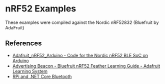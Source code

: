 # nRF52 Examples

These examples were compiled against the Nordic nRF52832 (Bluefruit by AdaFruit)

## References

* [Adafruit_nRF52_Arduino - Code for the Nordic nRF52 BLE SoC on Arduino](https://github.com/adafruit/Adafruit_nRF52_Arduino)
* [Advertising Beacon - Bluefruit nRF52 Feather Learning Guide - Adafruit Learning System](https://learn.adafruit.com/bluefruit-nrf52-feather-learning-guide/advertising-beacon)
* [RPi and .NET Core Bluetooth](https://stackoverflow.com/questions/53933345/utilizing-bluetooth-le-on-raspberry-pi-using-net-core)